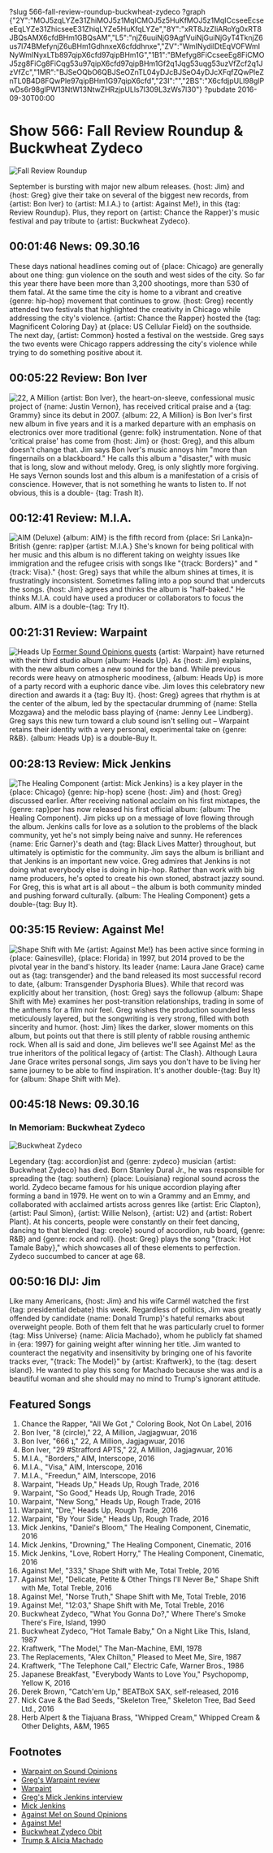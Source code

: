 ?slug 566-fall-review-roundup-buckwheat-zydeco
?graph {"2Y":"MOJ5zqLYZe31ZhiMOJ5z1MqICMOJ5z5HuKfMOJ5z1MqICcseeEcseeEqLYZe31ZhicseeE31ZhiqLYZe5HuKfqLYZe","8Y":"xRT8JzZIiARoYg0xRT8JBQsAMX6cfdBHm1GBQsAM","L5":"njZ6uuiNjG9AgfVuiNjGuiNjGyT4TknjZ6us7l74BMefynjZ6uBHm1GdhnxeX6cfddhnxe","ZV":"WmINydiIDtEqVOFWmINyWmINyxLTb897qipX6cfd97qipBHm1G","1B1":"BMefyg8FiCcseeEg8FiCMOJ5zg8FiCg8FiCqg53u97qipX6cfd97qipBHm1Gf2q1Jqg53uqg53uzVfZcf2q1JzVfZc","1MR":"BJSeOQbO6QBJSeOZnTL04yDJcBJSeO4yDJcXFqfZQwPleZnTL0B4D8FQwPle97qipBHm1G97qipX6cfd","23I":"","2BS":"X6cfdjpULl98glPwDs6r98glPW13NtW13NtwZHRzjpULls7l309L3zWs7l30"}
?pubdate 2016-09-30T00:00

# Show 566: Fall Review Roundup & Buckwheat Zydeco

![Fall Review Roundup](//static.soundopinions.org/images/2016/reviewroundup2016v2_web.jpg)

September is bursting with major new album releases. {host: Jim} and {host: Greg} give their take on several of the biggest new records, from {artist: Bon Iver} to {artist: M.I.A.} to {artist: Against Me!}, in this {tag: Review Roundup}. Plus, they report on {artist: Chance the Rapper}'s music festival and pay tribute to {artist: Buckwheat Zydeco}.

## 00:01:46 News: 09.30.16
These days national headlines coming out of {place: Chicago} are generally about one thing: gun violence on the south and west sides of the city. So far this year there have been more than 3,200 shootings, more than 530 of them fatal. At the same time the city is home to a vibrant and creative {genre: hip-hop} movement that continues to grow. {host: Greg} recently attended two festivals that highlighted the creativity in Chicago while addressing the city's violence. {artist: Chance the Rapper} hosted the {tag: Magnificent Coloring Day} at {place: US Cellular Field} on the southside. The next day, {artist: Common} hosted a festival on the westside. Greg says the two events were Chicago rappers addressing the city's violence while trying to do something positive about it. 

## 00:05:22 Review: Bon Iver
![22, A Million](//static.soundopinions.org/assets/566/8Y0.jpg "273428126/1141107722")
{artist: Bon Iver}, the heart-on-sleeve, confessional music project of {name: Justin Vernon}, has received critical praise and a {tag: Grammy} since its debut in 2007. {album: 22, A Million} is Bon Iver's first new album in five years and it is a marked departure with an emphasis on electronics over more traditional {genre: folk} instrumentation. None of that 'critical praise' has come from {host: Jim} or {host: Greg}, and this album doesn't change that. Jim says Bon Iver's music annoys him "more than fingernails on a blackboard." He calls this album a "disaster," with music that is long, slow and without melody. Greg, is only slightly more forgiving. He says Vernon sounds lost and this album is a manifestation of a crisis of conscience. However, that is not something he wants to listen to. If not obvious, this is a double- {tag: Trash It}. 

## 00:12:41 Review: M.I.A.
![AIM (Deluxe)](//static.soundopinions.org/assets/566/L50.jpg "14677454/1143673392")
{album: AIM} is the fifth record from {place: Sri Lanka}n-British {genre: rap}per {artist: M.I.A.} She's known for being political with her music and this album is no different taking on weighty issues like immigration and the refugee crisis with songs like "{track: Borders}" and "{track: Visa}." {host: Greg} says that while the album shines at times, it is frustratingly inconsistent. Sometimes falling into a pop sound that undercuts the songs. {host: Jim} agrees and thinks the album is "half-baked." He thinks M.I.A. could have used a producer or collaborators to focus the album. AIM is a double-{tag: Try It}. 

## 00:21:31 Review: Warpaint
![Heads Up](//static.soundopinions.org/assets/566/ZV0.jpg "305664605/1136068048")
[Former Sound Opinions guests](http://soundopinions.org/show/444/) {artist: Warpaint} have returned with their third studio album {album: Heads Up}. As {host: Jim} explains, with the new album comes a new sound for the band. While previous records were heavy on atmospheric moodiness, {album: Heads Up} is more of a party record with a euphoric dance vibe. Jim loves this celebratory new direction and awards it a {tag: Buy It}. {host: Greg} agrees that rhythm is at the center of the album, led by the spectacular drumming of {name: Stella Mozgawa} and the melodic bass playing of {name: Jenny Lee Lindberg}. Greg says this new turn toward a club sound isn't selling out – Warpaint retains their identity with a very personal, experimental take on {genre: R&B}. {album: Heads Up} is a double-Buy It.

## 00:28:13 Review: Mick Jenkins
![The Healing Component](//static.soundopinions.org/assets/566/1B10.jpg "885270234/1146894931")
{artist: Mick Jenkins} is a key player in the {place: Chicago} {genre: hip-hop} scene {host: Jim} and {host: Greg} discussed earlier. After receiving national acclaim on his first mixtapes, the {genre: rap}per has now released his first official album: {album: The Healing Component}. Jim picks up on a message of love flowing through the album. Jenkins calls for love as a solution to the problems of the black community, yet he's not simply being naive and sunny. He references {name: Eric Garner}'s death and {tag: Black Lives Matter} throughout, but ultimately is optimistic for the community. Jim says the album is brilliant and that Jenkins is an important new voice. Greg admires that Jenkins is not doing what everybody else is doing in hip-hop. Rather than work with big name producers, he's opted to create his own stoned, abstract jazzy sound. For Greg, this is what art is all about – the album is both community minded and pushing forward culturally. {album: The Healing Component} gets a double-{tag: Buy It}.

## 00:35:15 Review: Against Me!
![Shape Shift with Me](//static.soundopinions.org/assets/566/1MR0.jpg "6946251/1128572771")
{artist: Against Me!} has been active since forming in {place: Gainesville}, {place: Florida} in 1997, but 2014 proved to be the pivotal year in the band's history. Its leader {name: Laura Jane Grace} came out as {tag: transgender} and the band released its most successful record to date, {album: Transgender Dysphoria Blues}. While that record was explicitly about her transition, {host: Greg} says the followup {album: Shape Shift with Me} examines her post-transition relationships, trading in some of the anthems for a film noir feel. Greg wishes the production sounded less meticulously layered, but the songwriting is very strong, filled with both sincerity and humor. {host: Jim} likes the darker, slower moments on this album, but points out that there is still plenty of rabble rousing anthemic rock. When all is said and done, Jim believes we'll see Against Me! as the true inheritors of the political legacy of {artist: The Clash}. Although Laura Jane Grace writes personal songs, Jim says you don't have to be living her same journey to be able to find inspiration. It's another double-{tag: Buy It} for {album: Shape Shift with Me}.

## 00:45:18 News: 09.30.16

### In Memoriam: Buckwheat Zydeco
![Buckwheat Zydeco](//static.soundopinions.org/images/2016/buckwheat1.jpg)

Legendary {tag: accordion}ist and {genre: zydeco} musician {artist: Buckwheat Zydeco} has died. Born Stanley Dural Jr., he was responsible for spreading the {tag: southern} {place: Louisiana} regional sound across the world. Zydeco became famous for his unique accordion playing after forming a band in 1979. He went on to win a Grammy and an Emmy, and collaborated with acclaimed artists across genres like {artist: Eric Clapton}, {artist: Paul Simon}, {artist: Willie Nelson}, {artist: U2} and {artist: Robert Plant}. At his concerts, people were constantly on their feet dancing, dancing to that blended {tag: creole} sound of accordion, rub board, {genre: R&B} and {genre: rock and roll}. {host: Greg} plays the song "{track: Hot Tamale Baby}," which showcases all of these elements to perfection. Zydeco succumbed to cancer at age 68. 

## 00:50:16 DIJ: Jim
Like many Americans, {host: Jim} and his wife Carmél watched the first {tag: presidential debate} this week. Regardless of politics, Jim was greatly offended by candidate {name: Donald Trump}'s hateful remarks about overweight people. Both of them felt that he was particularly cruel to former {tag: Miss Universe} {name: Alicia Machado}, whom he publicly fat shamed in {era: 1997} for gaining weight after winning her title. Jim wanted to counteract the negativity and insensitivity by bringing one of his favorite tracks ever, "{track: The Model}" by {artist: Kraftwerk}, to the {tag: desert island}. He wanted to play this song for Machado because she was and is a beautiful woman and she should may no mind to Trump's ignorant attitude.

## Featured Songs
1. Chance the Rapper, "All We Got ," Coloring Book, Not On Label, 2016
1. Bon Iver, "8 (circle)," 22, A Million, Jagjagwuar, 2016
1. Bon Iver, "666 ʇ," 22, A Million, Jagjagwuar, 2016
1. Bon Iver, "29 #Strafford APTS," 22, A Million, Jagjagwuar, 2016
1. M.I.A., "Borders," AIM, Interscope, 2016
1. M.I.A., "Visa," AIM, Interscope, 2016
1. M.I.A., "Freedun," AIM, Interscope, 2016
1. Warpaint, "Heads Up," Heads Up, Rough Trade, 2016
1. Warpaint, "So Good," Heads Up, Rough Trade, 2016
1. Warpaint, "New Song," Heads Up, Rough Trade, 2016
1. Warpaint, "Dre," Heads Up, Rough Trade, 2016
1. Warpaint, "By Your Side," Heads Up, Rough Trade, 2016
1. Mick Jenkins, "Daniel's Bloom," The Healing Component, Cinematic, 2016
1. Mick Jenkins, "Drowning," The Healing Component, Cinematic, 2016
1. Mick Jenkins, "Love, Robert Horry," The Healing Component, Cinematic, 2016
1. Against Me!, "333," Shape Shift with Me, Total Treble, 2016
1. Against Me!, "Delicate, Petite & Other Things I'll Never Be," Shape Shift with Me, Total Treble, 2016
1. Against Me!, "Norse Truth," Shape Shift with Me, Total Treble, 2016
1. Against Me!, "12:03," Shape Shift with Me, Total Treble, 2016
1. Buckwheat Zydeco, "What You Gonna Do?," Where There's Smoke There's Fire, Island, 1990
1. Buckwheat Zydeco, "Hot Tamale Baby," On a Night Like This, Island, 1987
1. Kraftwerk, "The Model," The Man-Machine, EMI, 1978
1. The Replacements, "Alex Chilton," Pleased to Meet Me, Sire, 1987
1. Kraftwerk, "The Telephone Call," Electric Cafe, Warner Bros., 1986
1. Japanese Breakfast, "Everybody Wants to Love You," Psychopomp, Yellow K, 2016
1. Derek Brown, "Catch'em Up," BEATBoX SAX, self-released, 2016
1. Nick Cave & the Bad Seeds, "Skeleton Tree," Skeleton Tree, Bad Seed Ltd., 2016
1. Herb Alpert & the Tiajuana Brass, "Whipped Cream," Whipped Cream & Other Delights, A&M, 1965

## Footnotes
- [Warpaint on Sound Opinions](/show/444/)
- [Greg's Warpaint review](http://www.chicagotribune.com/entertainment/music/kot/sc-warpaint-heads-up-review-20160923-column.html)
- [Warpaint](http://warpaintwarpaint.com/)
- [Greg's Mick Jenkins interview](http://www.chicagotribune.com/entertainment/music/kot/ct-mick-jenkins-interview-chicago-rap-the-waters-ott-1002-20150928-column.html)
- [Mick Jenkins](http://mickjenkins.com/)
- [Against Me! on Sound Opinions](/show/493/)
- [Against Me!](http://www.againstme.net/)
- [Buckwheat Zydeco Obit](http://www.nytimes.com/2016/09/25/arts/music/stanley-dural-jr-founder-of-buckwheat-zydeco-dies-at-68.html?_r=0)
- [Trump & Alicia Machado](http://www.nytimes.com/2016/09/28/us/politics/alicia-machado-donald-trump.html)
